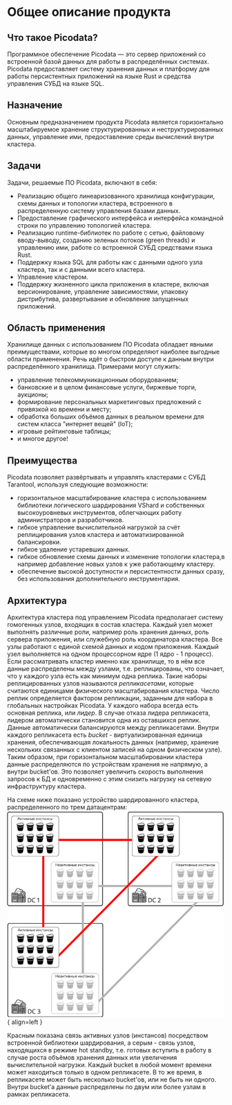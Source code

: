 # Общее описание продукта
## Что такое Picodata?
Программное обеспечение Picodata — это сервер приложений со встроенной базой данных для работы в распределённых системах.
Picodata предоставляет систему хранения данных и платформу для работы персистентных приложений на языке Rust и средства управления СУБД на языке SQL.

## Назначение
Основным предназначением продукта Picodata является горизонтально масштабируемое хранение структурированных и неструктурированных данных, управление ими, предоставление среды вычислений внутри кластера.

## Задачи
Задачи, решаемые ПО Picodata, включают в себя:

* Реализацию общего линеаризованного хранилища конфигурации, схемы данных и топологии кластера, встроенного в распределенную систему управления базами данных.
* Предоставление графического интерфейса и интерфейса командной строки по управлению топологией кластера.
* Реализацию runtime-библиотек по работе с сетью, файловому вводу-выводу, созданию зеленых потоков (green threads) и управлению ими, работе со встроенной СУБД средствами языка Rust.
* Поддержку языка SQL для работы как с данными одного узла кластера, так и с данными всего кластера.
* Управление кластером.
* Поддержку жизненного цикла приложения в кластере, включая версионирование, управление зависимостями, упаковку дистрибутива, развертывание и обновление запущенных приложений.

## Область применения
Хранилище данных с использованием ПО Picodata обладает явными преимуществами, которые во многом определяют наиболее выгодные области применения. Речь идёт о быстром доступе к данным внутри распределённого хранилища. Примерами могут служить:

* управление телекоммуникационным оборудованием;
* банковские и в целом финансовые услуги, биржевые торги, аукционы;
* формирование персональных маркетинговых предложений с привязкой ко времени и месту;
* обработка больших объёмов данных в реальном времени для систем класса "интернет вещей" (IoT);
* игровые рейтинговые таблицы;
* и многое другое!

## Преимущества
Picodata позволяет развёртывать и управлять кластерами с СУБД Tarantool, используя следующие возможности:

* горизонтальное масштабирование кластера с использованием библиотеки логического шардирования VShard и собственных высокоуровневых инструментов, облегчающих работу администраторов и разработчиков.
* гибкое управление вычислительной нагрузкой за счёт реплицирования узлов кластера и автоматизированной балансировки.
* гибкое удаление устаревших данных.
* гибкое обновление схемы данных и изменение топологии кластера,в например добавление новых узлов к уже работающему кластеру.
* обеспечение высокой доступности и персистентности данных сразу, без использования дополнительного инструментария.

## Архитектура
Архитектура кластера под управлением Picodata предполагает систему гомогенных узлов, входящих в состав кластера. Каждый узел может выполнять различные роли, например роль хранения данных, роль сервера приложения, или служебную роль координатора кластера.
Все узлы работают с единой схемой данных и кодом приложения. Каждый узел выполняется на одном процессорном ядре (1 ядро - 1 процесс). Если рассматривать кластер именно как хранилище, то в нём все данные распределены между узлами, т.е. реплицированы, что означает, что у каждого узла есть как минимум одна реплика. Такие наборы реплицированных узлов называются *репликасетами*, которые считаются единицами физического масштабирования кластера. Число реплик определяется фактором репликации, заданным для набора в глобальных настройках Picodata. У каждого набора всегда есть основная реплика, или *лидер*. В случае отказа лидера репликасета, лидером автоматически становится одна из оставшихся реплик. Данные автоматически балансируются между репликасетами.
Внутри каждого репликасета есть *bucket* - виртуализированная единица хранения, обеспечивающая локальность данных (например, хранение нескольких связанных с клиентом записей на одном физическом узле). Таким образом, при горизонтальном масштабировании кластера данные распределяются по устройствам хранения не напрямую, а внутри bucket'ов. Это позволяет увеличить скорость выполнения запросов к БД и одновременно с этим снизить нагрузку на сетевую инфраструктуру кластера.

На схеме ниже показано устройство шардированного кластера, распределенного по трем датацентрам:
![Image title](cluster_scheme1.png){ align=left }

Красным показана связь активных узлов (инстансов) посредством встроенной библиотеки шардирования, а серым - связь узлов, находящихся в режиме hot standby, т.е. готовых вступить в работу в случае роста объёмов хранения данных или увеличения вычислительной нагрузки.
Каждый bucket в любой момент времени может находиться только в одном репликасете. В то же время, в репликасете может быть несколько bucket'ов, или не быть ни одного. Внутри bucket'а данные распределены по двум или более узлам в рамках репликасета.